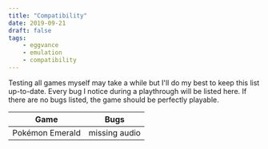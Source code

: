 ```yaml
---
title: "Compatibility"
date: 2019-09-21
draft: false
tags:
    - eggvance
    - emulation
    - compatibility
---
```

Testing all games myself may take a while but I'll do my best to keep this list up-to-date. Every bug I notice during a playthrough will be listed here. If there are no bugs listed, the game should be perfectly playable.

| Game            | Bugs          |
| --------------- | ------------- |
| Pokémon Emerald | missing audio |
